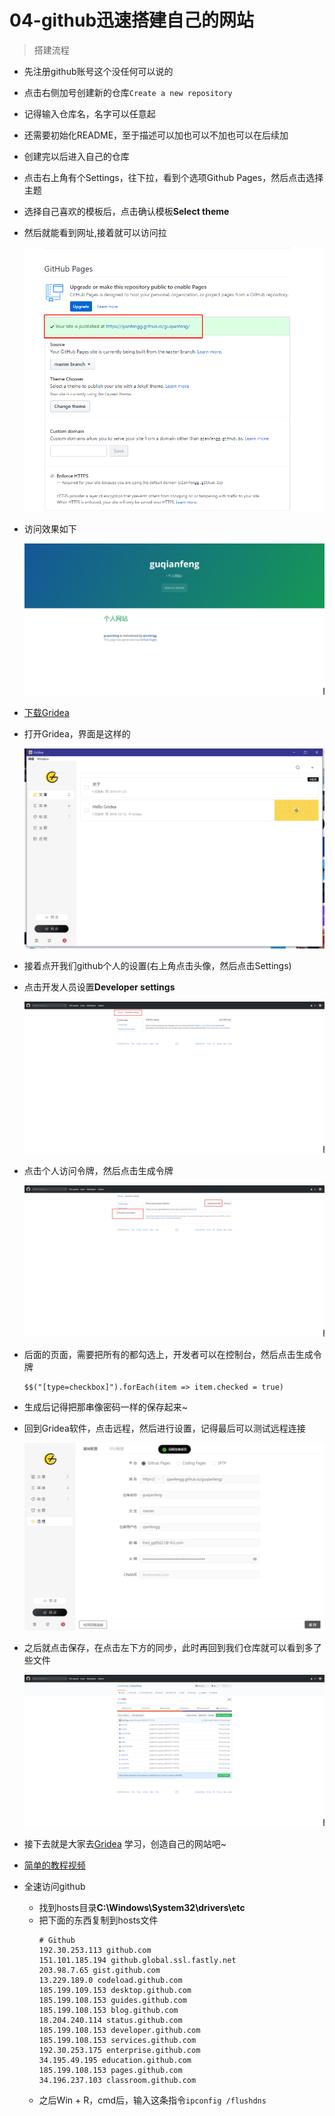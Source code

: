 # 04-github迅速搭建自己的网站

> 搭建流程

* 先注册github账号这个没任何可以说的
* 点击右侧加号创建新的仓库`Create a new repository`
* 记得输入仓库名，名字可以任意起
* 还需要初始化README，至于描述可以加也可以不加也可以在后续加
* 创建完以后进入自己的仓库
* 点击右上角有个Settings，往下拉，看到个选项Github Pages，然后点击选择主题    
* 选择自己喜欢的模板后，点击确认模板**Select theme**
* 然后就能看到网址,接着就可以访问拉

    ![](./images/能看到自己网站的网址.jpg)

* 访问效果如下

    ![](./images/访问效果.jpg)

* [下载Gridea](https://gridea.dev/#started)    

* 打开Gridea，界面是这样的

    ![](./images/Gridea界面.jpg)

* 接着点开我们github个人的设置(右上角点击头像，然后点击Settings)   

* 点击开发人员设置**Developer settings**

    ![](./images/点击开发人员设置.jpg)

* 点击个人访问令牌，然后点击生成令牌 

    ![](./images/个人令牌设置.jpg)

* 后面的页面，需要把所有的都勾选上，开发者可以在控制台，然后点击生成令牌
    ```
    $$("[type=checkbox]").forEach(item => item.checked = true)
    ```    

* 生成后记得把那串像密码一样的保存起来~
* 回到Gridea软件，点击远程，然后进行设置，记得最后可以测试远程连接

    ![](./images/测试远程连接.jpg)

* 之后就点击保存，在点击左下方的同步，此时再回到我们仓库就可以看到多了些文件

    ![](./images/同步后的仓库.jpg)

* 接下去就是大家去[Gridea](https://gridea.dev/) 学习，创造自己的网站吧~ 

* [简单的教程视频](https://www.bilibili.com/video/av69627579/)

* 全速访问github
    * 找到hosts目录**C:\Windows\System32\drivers\etc** 
    * 把下面的东西复制到hosts文件
        ```
        # Github
        192.30.253.113 github.com
        151.101.185.194 github.global.ssl.fastly.net
        203.98.7.65 gist.github.com
        13.229.189.0 codeload.github.com
        185.199.109.153 desktop.github.com 
        185.199.108.153 guides.github.com 
        185.199.108.153 blog.github.com
        18.204.240.114 status.github.com
        185.199.108.153 developer.github.com
        185.199.108.153 services.github.com
        192.30.253.175 enterprise.github.com 
        34.195.49.195 education.github.com 
        185.199.108.153 pages.github.com 
        34.196.237.103 classroom.github.com        
        ```
    * 之后Win + R，cmd后，输入这条指令`ipconfig /flushdns`    